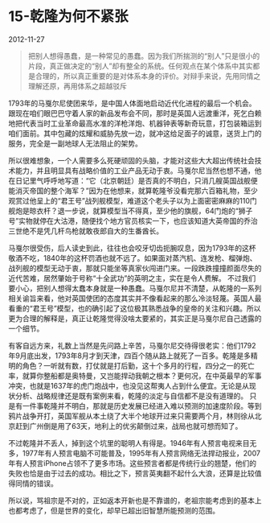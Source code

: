 # 15-乾隆为何不紧张

2012-11-27

>把别人想得愚蠢，是一种常见的愚蠢。因为我们所揣测的“别人”只是很小的片段，真正做决定的“别人”却有整全的系统。任何观点在某个体系中其实都是合理的，所以真正重要的是对体系本身的评价。对辩手来说，先用同情之理解还原，再用体系之超越驳斥

1793年的马戛尔尼使团来华，是中国人体面地启动近代化进程的最后一个机会。跟现在咱们眼巴巴守着人家的新品发布会不同，那时是英国人远渡重洋，死乞白赖地把代表当时工业革命最高水准的洋枪洋炮、机器钟表等新奇玩意，打包装箱运到咱们面前。其中包藏的炫耀和威胁先放一边，就冲这给足面子的诚意，送货上门的服务，完全是一副地球人无法阻止的架势。

所以很难想象，一个人需要多么死硬顽固的头脑，才能对这些大大超出传统社会技术能力，并且明显具有战略价值的工业产品无动于衷。马戛尔尼当然也想不通，他在日记里气呼呼地写道：“它（北京朝廷）是否真的不明白，只消几艘英国战舰便能消灭帝国的整个海军？”因为在他想来，就算乾隆爷没看完那六百箱礼物，至少观赏过他呈上的“君王号”战列舰模型，难道这个老头子以为上面密密麻麻的110门舰炮是晾衣杆？退一步说，就算模型当不得真，至少他的旗舰，64门炮的“狮子号”实物就停在大沽港，随便找个地方官员核实一下，也应该知道大英帝国的乔治三世绝不是凭几杆鸟枪就敢夜郎自大的生番酋长。

马戛尔很受伤，后人读史到此，往往也会咬牙切齿扼腕叹息，因为1793年的这杯敬酒不吃，1840年的这杯罚酒也就不远了。如果面对蒸汽机、连发枪、榴弹炮、战列舰的模型无动于衷，那就只能坐等真家伙闯进门来。一段跌跌撞撞颜面尽失的近代苦难，居然肇始于号称“十全武功”的英明之主，实在是令人费解。
不过我们要小心，把别人想得太蠢本身就是一种愚蠢。马戛尔尼并不清楚，从乾隆的一系列相关谕旨来看，他对英国使团的态度其实并不像看起来的那么冷淡轻蔑。英国人最看重的“君王号”模型，也的确引起了这位极其熟悉战争的皇帝的关注和兴趣。所以更为合理的解释是，真正让乾隆觉得没啥太要紧的，其实正是马戛尔尼自己透露的一个细节。

有客自远方来，礼数上当然是先问路上辛苦，马戛尔尼交待得很老实：他们1792年9月底出发，1793年8月才到天津，四百个随从路上就死了一百多。乾隆是多精明的角色？一听就有数，打仗就是打后勤，这十个多月的行程，四分之一的死亡率，就算你整船都是奥特曼，又岂能捍动我朝之根本？更何况，在中英最早的军事冲突，也就是1637年的虎门炮战中，也没见这帮夷人占到什么便宜。无论是从现状分析、战略规律还是既有案例来看，乾隆的淡定与自信都不是没有道理的。
只是有一件事乾隆并不明白，那就是历史发展已经进入难以预测的加速度阶段。等到鸦片战争开打，英国军舰从本土绕了大半个地球开过来只需要两个月，林则徐从北京赶到广州倒是用了63天，地利上的优劣颠倒过来，战局也就可想而知了。

不过乾隆并不丢人，掉到这个坑里的聪明人有得是。1946年有人预言电视来目无多，1977年有人预言电脑不可能普及，1995年有人预言网络无法捍动报业，2007年有人预言iPhone占领不了更多市场。这些预言者都是传统行业的翘楚，他们的失败也恰是由于过去的成功。相比之下，预言英夷翻不起什么大浪，还算是比较值得同情的错误。

所以说，骂祖宗是不对的，正如返本开新也是不靠谱的，老祖宗能考虑到的基本上也都考虑了，但是世界的变化，却早已超出旧智慧所能预测的范围。
